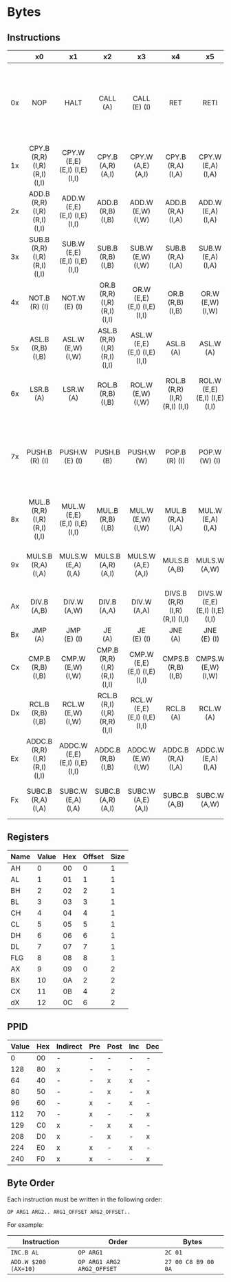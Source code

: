 # Bytes

## Instructions

|     |                x0                 |                x1                 |                x2                |                x3                |                x4                 |                x5                 |                                        x6                                        |                   x7                    |                   x8                    |                x9                |                   xA                    |                   xB                    |                xC                 |                   xD                    |                   xE                    |                                        xF                                        |
|-----|:---------------------------------:|:---------------------------------:|:--------------------------------:|:--------------------------------:|:---------------------------------:|:---------------------------------:|:--------------------------------------------------------------------------------:|:---------------------------------------:|:---------------------------------------:|:--------------------------------:|:---------------------------------------:|:---------------------------------------:|:---------------------------------:|:---------------------------------------:|:---------------------------------------:|:--------------------------------------------------------------------------------:|
| 0x  |                NOP                |               HALT                |           CALL<br>(A)            |         CALL<br>(E) (I)          |                RET                |               RETI                |                                 SWAP.B<br>(R,R)                                  |             SWAP.W<br>(R,R)             |             MCPY<br>(A,A,B)             |     MCPY<br>(A,E,B) (A,I,B)      |         MCPY<br>(E,A,B) (I,A,B)         | MCPY<br>(E,E,B) (I,E,B) (E,I,B) (I,I,B) |      MCPY<br>(A,A,R) (A,A,I)      | MCPY<br>(A,E,R) (A,I,R) (A,E,I) (A,I,I) | MCPY<br>(E,A,R) (I,A,R) (E,A,I) (I,A,I) | MCPY<br>(E,E,R) (I,E,R)<br>(E,I,R) (I,I,R)<br>(E,E,I) (I,E,I)<br>(E,I,I) (I,I,I) |
| 1x  | CPY.B<br>(R,R) (I,R) (R,I) (I,I)  | CPY.W<br>(E,E) (E,I) (I,E) (I,I)  |       CPY.B<br>(A,R) (A,I)       |       CPY.W<br>(A,E) (A,I)       |       CPY.B<br>(R,A) (I,A)        |       CPY.W<br>(E,A) (I,A)        |                                  CPY.B<br>(A,A)                                  |             CPY.W<br>(A,A)              |          CPY.B<br>(R,B) (I,B)           |       CPY.W<br>(E,W) (I,w)       |             CPY.B<br>(A,B)              |             CPY.W<br>(A,W)              |       CMP.B<br>(R,A) (I,A)        |          CMP.W<br>(E,A) (I,A)           |          CMPS.B<br>(R,A) (I,A)          |                              CMPS.W<br>(E,A) (I,A)                               |
| 2x  | ADD.B<br>(R,R) (I,R) (R,I) (I,I)  | ADD.W<br>(E,E) (E,I) (I,E) (I,I)  |       ADD.B<br>(R,B) (I,B)       |       ADD.W<br>(E,W) (I,W)       |       ADD.B<br>(R,A) (I,A)        |       ADD.W<br>(E,A) (I,A)        |                               ADD.B<br>(A,R) (A,I)                               |          ADD.W<br>(A,E) (A,I)           |             ADD.B<br>(A,B)              |          ADD.W<br>(A,W)          |             ADD.B<br>(A,A)              |             ADD.W<br>(A,A)              |         INC.B<br>(R) (I)          |            INC.W<br>(E) (I)             |              INC.B<br>(A)               |                                   INC.W<br>(A)                                   |
| 3x  | SUB.B<br>(R,R) (I,R) (R,I) (I,I)  | SUB.W<br>(E,E) (E,I) (I,E) (I,I)  |       SUB.B<br>(R,B) (I,B)       |       SUB.W<br>(E,W) (I,W)       |       SUB.B<br>(R,A) (I,A)        |       SUB.W<br>(E,A) (I,A)        |                               SUB.B<br>(A,R) (A,I)                               |          SUB.W<br>(A,E) (A,I)           |             SUB.B<br>(A,B)              |          SUB.W<br>(A,W)          |             SUB.B<br>(A,A)              |             SUB.W<br>(A,A)              |         DEC.B<br>(R) (I)          |            DEC.W<br>(E) (I)             |              DEC.B<br>(A)               |                                   DEC.W<br>(A)                                   |
| 4x  |         NOT.B<br>(R) (I)          |         NOT.W<br>(E) (I)          | OR.B<br>(R,R) (I,R) (R,I) (I,I)  | OR.W<br>(E,E) (E,I) (I,E) (I,I)  |        OR.B<br>(R,B) (I,B)        |        OR.W<br>(E,W) (I,W)        |                         XOR.B<br>(R,R) (I,R) (R,I) (I,I)                         |    XOR.W<br>(E,E) (E,I) (I,E) (I,I)     |          XOR.B<br>(R,B) (I,B)           |       XOR.W<br>(E,W) (I,W)       |    AND.B<br>(R,R) (I,R) (R,I) (I,I)     |    AND.W<br>(E,E) (E,I) (I,E) (I,I)     |       AND.B<br>(R,B) (I,B)        |          AND.W<br>(E,W) (I,W)           |               JRF<br>(B)                |                                    JRB<br>(B)                                    |
| 5x  |       ASL.B<br>(R,B) (I,B)        |       ASL.W<br>(E,W) (I,W)        | ASL.B<br>(R,R) (I,R) (R,I) (I,I) | ASL.W<br>(E,E) (E,I) (I,E) (I,I) |           ASL.B<br>(A)            |           ASL.W<br>(A)            |                               ASR.B<br>(R,B) (I,B)                               |          ASR.W<br>(E,W) (I,W)           |    ASR.B<br>(R,R) (I,R) (R,I) (I,I)     | ASR.W<br>(E,E) (E,I) (I,E) (I,I) |              ASR.B<br>(A)               |              ASR.W<br>(A)               |       LSR.B<br>(R,B) (I,B)        |          LSR.W<br>(E,W) (I,W)           |    LSR.B<br>(R,R) (I,R) (R,I) (I,I)     |                         LSR.W<br>(E,E) (E,I) (I,E) (I,I)                         |
| 6x  |           LSR.B<br>(A)            |           LSR.W<br>(A)            |       ROL.B<br>(R,B) (I,B)       |       ROL.W<br>(E,W) (I,W)       | ROL.B<br>(R,R) (I,R) (R,I) (I,I)  | ROL.W<br>(E,E) (E,I) (I,E) (I,I)  |                                   ROL.B<br>(A)                                   |              ROL.W<br>(A)               |          ROR.B<br>(R,B) (I,B)           |       ROR.W<br>(E,W) (I,W)       |    ROR.B<br>(R,R) (I,R) (R,I) (I,I)     |    ROR.W<br>(E,E) (E,I) (I,E) (I,I)     |           ROR.B<br>(A)            |              ROR.W<br>(A)               |                    -                    |                                        -                                         |
| 7x  |         PUSH.B<br>(R) (I)         |         PUSH.W<br>(E) (I)         |          PUSH.B<br>(B)           |          PUSH.W<br>(W)           |         POP.B<br>(R) (I)          |         POP.W<br>(W) (I)          | MSWP<br>(E,E,R) (I,E,R)<br>(E,I,R) (I,I,R)<br>(E,E,I) (I,E,I)<br>(E,I,I) (I,I,I) | MSWP<br>(R,R,B) (R,I,B) (I,R,B) (I,I,B) | MSWP<br>(R,A,R) (R,A,I) (I,A,R) (I,A,I) |     MSWP<br>(R,A,B) (I,A,B)      | MSWP<br>(A,R,R) (A,R,I) (A,I,R) (A,I,I) |         MSWP<br>(A,R,B) (A,I,B)         |          MSWP<br>(A,A,B)          |         MSWP<br>(A,A,I) (A,A,R)         |                    -                    |                                        -                                         |
| 8x  | MUL.B<br>(R,R) (I,R) (R,I) (I,I)  | MUL.W<br>(E,E) (E,I) (I,E) (I,I)  |       MUL.B<br>(R,B) (I,B)       |       MUL.W<br>(E,W) (I,W)       |       MUL.B<br>(R,A) (I,A)        |       MUL.W<br>(E,A) (I,A)        |                               MUL.B<br>(A,R) (A,I)                               |          MUL.W<br>(A,E) (A,I)           |             MUL.B<br>(A,B)              |          MUL.W<br>(A,W)          |             MUL.B<br>(A,A)              |             MUL.W<br>(A,A)              | MULS.B<br>(R,R) (I,R) (R,I) (I,I) |    MULS.W<br>(E,E) (E,I) (I,E) (I,I)    |          MULS.B<br>(R,B) (I,B)          |                              MULS.W<br>(E,W) (I,W)                               |
| 9x  |       MULS.B<br>(R,A) (I,A)       |       MULS.W<br>(E,A) (I,A)       |      MULS.B<br>(A,R) (A,I)       |      MULS.W<br>(A,E) (A,I)       |          MULS.B<br>(A,B)          |          MULS.W<br>(A,W)          |                                 MULS.B<br>(A,A)                                  |             MULS.W<br>(A,A)             |    DIV.B<br>(R,R) (I,R) (R,I) (I,I)     | DIV.W<br>(E,E) (E,I) (I,E) (I,I) |          DIV.B<br>(R,B) (I,B)           |          DIV.W<br>(E,W) (I,W)           |       DIV.B<br>(R,A) (I,A)        |          DIV.W<br>(E,A) (I,A)           |          DIV.B<br>(A,R) (A,I)           |                               DIV.W<br>(A,E) (A,I)                               |
| Ax  |          DIV.B<br>(A,B)           |          DIV.W<br>(A,W)           |          DIV.B<br>(A,A)          |          DIV.W<br>(A,A)          | DIVS.B<br>(R,R) (I,R) (R,I) (I,I) | DIVS.W<br>(E,E) (E,I) (I,E) (I,I) |                              DIVS.B<br>(R,B) (I,B)                               |          DIVS.W<br>(E,W) (I,W)          |          DIVS.B<br>(R,A) (I,A)          |      DIVS.W<br>(E,A) (I,A)       |          DIVS.B<br>(A,R) (A,I)          |          DIVS.W<br>(A,E) (A,I)          |          DIVS.B<br>(A,B)          |             DIVS.W<br>(A,W)             |             DIVS.B<br>(A,A)             |                                 DIVS.W<br>(A,A)                                  |
| Bx  |            JMP<br>(A)             |          JMP<br>(E) (I)           |            JE<br>(A)             |          JE<br>(E) (I)           |            JNE<br>(A)             |          JNE<br>(E) (I)           |                                    JL<br>(A)                                     |              JL<br>(E) (I)              |                JG<br>(A)                |          JG<br>(E) (I)           |               JLE<br>(A)                |             JLE<br>(E) (I)              |            JGE<br>(A)             |             JGE<br>(E) (I)              |                    -                    |                                        -                                         |
| Cx  |       CMP.B<br>(R,B) (I,B)        |       CMP.W<br>(E,W) (I,W)        | CMP.B<br>(R,R) (I,R) (R,I) (I,I) | CMP.W<br>(E,E) (E,I) (I,E) (I,I) |       CMPS.B<br>(R,B) (I,B)       |       CMPS.W<br>(E,W) (I,W)       |                        CMPS.B<br>(R,R) (I,R) (R,I) (I,I)                         |    CMPS.W<br>(E,E) (E,I) (I,E) (I,I)    |     JBC<br>(R,R) (I,R) (R,I) (I,I)      |  JBS<br>(R,R) (I,R) (R,I) (I,I)  |           JBC<br>(A,R) (A,I)            |           JBS<br>(A,R) (A,I)            |        JBC<br>(R,B) (I,B)         |           JBS<br>(R,B) (I,B)            |              JBC<br>(A,B)               |                                   JBS<br>(A,B)                                   |
| Dx  |       RCL.B<br>(R,B) (I,B)        |       RCL.W<br>(E,W) (I,W)        | RCL.B<br>(R,I) (I,R) (R,R) (I,I) | RCL.W<br>(E,E) (E,I) (I,E) (I,I) |           RCL.B<br>(A)            |           RCL.W<br>(A)            |                               RCR.B<br>(R,B) (I,B)                               |          RCR.W<br>(E,W) (I,W)           |    RCR.B<br>(R,I) (I,R) (R,R) (I,I)     | RCR.W<br>(E,E) (E,I) (I,E) (I,I) |              RCR.B<br>(A)               |              RCR.W<br>(A)               |                 -                 |                    -                    |
| Ex  | ADDC.B<br>(R,R) (I,R) (R,I) (I,I) | ADDC.W<br>(E,E) (E,I) (I,E) (I,I) |      ADDC.B<br>(R,B) (I,B)       |      ADDC.W<br>(E,W) (I,W)       |       ADDC.B<br>(R,A) (I,A)       |       ADDC.W<br>(E,A) (I,A)       |                              ADDC.B<br>(A,R) (A,I)                               |          ADDC.W<br>(A,E) (A,I)          |             ADDC.B<br>(A,B)             |         ADDC.W<br>(A,W)          |             ADDC.B<br>(A,A)             |             ADDC.W<br>(A,A)             | SUBC.B<br>(R,R) (I,R) (R,I) (I,I) |    SUBC.W<br>(E,E) (E,I) (I,E) (I,I)    |          SUBC.B<br>(R,B) (I,B)          |                              SUBC.W<br>(E,W) (I,W)                               |
| Fx  |       SUBC.B<br>(R,A) (I,A)       |       SUBC.W<br>(E,A) (I,A)       |      SUBC.B<br>(A,R) (A,I)       |      SUBC.W<br>(A,E) (A,I)       |          SUBC.B<br>(A,B)          |          SUBC.W<br>(A,W)          |                                 SUBC.B<br>(A,A)                                  |             SUBC.W<br>(A,A)             |              BMUL<br>(A,A)              |          BMUL<br>(A,B)           |           BMUL<br>(A,I) (A,R)           |           BMUL<br>(R,A) (I,A)           |        BMUL<br>(R,B) (I,B)        |     BMUL<br>(R,R) (I,R) (R,I) (I,I)     |                  EHALT                  |                                      SLEEP                                       |

## Registers

| Name | Value | Hex | Offset | Size |
|------|-------|-----|--------|------|
| AH   | 0     | 00  | 0      | 1    |
| AL   | 1     | 01  | 1      | 1    |
| BH   | 2     | 02  | 2      | 1    |
| BL   | 3     | 03  | 3      | 1    |
| CH   | 4     | 04  | 4      | 1    |
| CL   | 5     | 05  | 5      | 1    |
| DH   | 6     | 06  | 6      | 1    |
| DL   | 7     | 07  | 7      | 1    |
| FLG  | 8     | 08  | 8      | 1    |
| AX   | 9     | 09  | 0      | 2    |
| BX   | 10    | 0A  | 2      | 2    |
| CX   | 11    | 0B  | 4      | 2    |
| dX   | 12    | 0C  | 6      | 2    |

## PPID

| Value | Hex | Indirect | Pre | Post | Inc | Dec |
|-------|-----|----------|-----|------|-----|-----|
| 0     | 00  | -        | -   | -    | -   | -   |
| 128   | 80  | x        | -   | -    | -   | -   |
| 64    | 40  | -        | -   | x    | x   | -   |
| 80    | 50  | -        | -   | x    | -   | x   |
| 96    | 60  | -        | x   | -    | x   | -   |
| 112   | 70  | -        | x   | -    | -   | x   |
| 129   | C0  | x        | -   | x    | x   | -   |
| 208   | D0  | x        | -   | x    | -   | x   |
| 224   | E0  | x        | x   | -    | x   | -   |
| 240   | F0  | x        | x   | -    | -   | x   |

## Byte Order

Each instruction must be written in the following order:

`OP ARG1 ARG2.. ARG1_OFFSET ARG2_OFFSET..`

For example:

| Instruction          | Order                      | Bytes               |
|----------------------|----------------------------|---------------------|
| `INC.B AL`           | `OP ARG1`                  | `2C 01`             |
| `ADD.W $200 (AX+10)` | `OP ARG1 ARG2 ARG2_OFFSET` | `27 00 C8 B9 00 0A` |